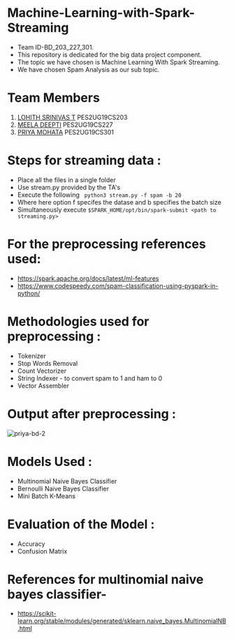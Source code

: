 # Machine-Learning-with-Spark-Streaming
- Team ID-BD_203_227_301.
- This repository is dedicated for the big data project component.
- The topic we have chosen is Machine Learning With Spark Streaming.
- We have chosen Spam Analysis as our sub topic.

# Team Members

1) [LOHITH SRINIVAS T](https://github.com/lohith261201) PES2UG19CS203 
2) [MEELA DEEPTI](https://github.com/deeptimeela) PES2UG19CS227
3) [PRIYA MOHATA](https://github.com/Priya2410) PES2UG19CS301 


# Steps for streaming data :
- Place all the files in a single folder 
- Use stream.py provided by the TA's 
- Execute the following ``` python3 stream.py -f spam -b 20```
- Where here option f specifes the datase and b specifies the batch size
- Simultaneously execute ```$SPARK_HOME/opt/bin/spark-submit <path to streaming.py>```

# For the preprocessing references used: 
-  https://spark.apache.org/docs/latest/ml-features
-  https://www.codespeedy.com/spam-classification-using-pyspark-in-python/

# Methodologies used for preprocessing :
- Tokenizer
- Stop Words Removal
- Count Vectorizer
- String Indexer - to convert spam to 1 and ham to 0
- Vector Assembler

# Output after preprocessing : 
![priya-bd-2](https://user-images.githubusercontent.com/56394628/144718670-49e91e19-b757-4be1-b550-83362f80145b.png)

# Models Used :
- Multinomial Naive Bayes Classifier
- Bernoulli Naive Bayes Classifier
- Mini Batch K-Means


# Evaluation of the Model :
- Accuracy
- Confusion Matrix 

# References for multinomial naive bayes classifier-
- https://scikit-learn.org/stable/modules/generated/sklearn.naive_bayes.MultinomialNB.html






